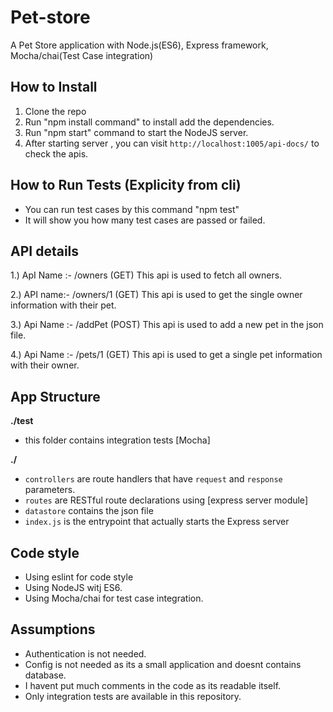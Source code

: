 # Pet-store
A Pet Store application with Node.js(ES6), Express framework, Mocha/chai(Test Case integration)

## How to Install

1.  Clone the repo
2.  Run "npm install command" to install add the dependencies.
3.  Run "npm start" command to start the NodeJS server. 
4.  After starting server , you can visit `http://localhost:1005/api-docs/` to check the apis.

## How to Run Tests  (Explicity from cli) 

- You can run test cases by this command "npm test"
- It will show you how many test cases are passed or failed.

## API details

1.) ApI Name :- /owners (GET) 
    This api is  used to fetch all  owners. 
    
2.) API name:- /owners/1 (GET)
    This api is used to get the single owner information with their pet. 
    
3.) Api Name :- /addPet (POST)
    This api is used to add a new  pet in the json file. 

4.) Api Name :- /pets/1 (GET)
    This api is used to get a single pet information with their owner.    
    
    
## App Structure

**./test**
 
- this folder contains integration tests [Mocha]

**./** 

- `controllers` are route handlers that have `request` and `response` parameters.
- `routes` are RESTful route declarations using [express server module]
- `datastore` contains the json file
- `index.js` is the entrypoint that actually starts the Express server

## Code style ##
- Using eslint for code style
- Using NodeJS witj ES6.
- Using Mocha/chai for test case integration.

## Assumptions ##
- Authentication is not  needed.
- Config is not needed as its a small application and doesnt contains database.
- I havent put much comments in the code as its readable itself.
- Only integration tests are available in this repository.

